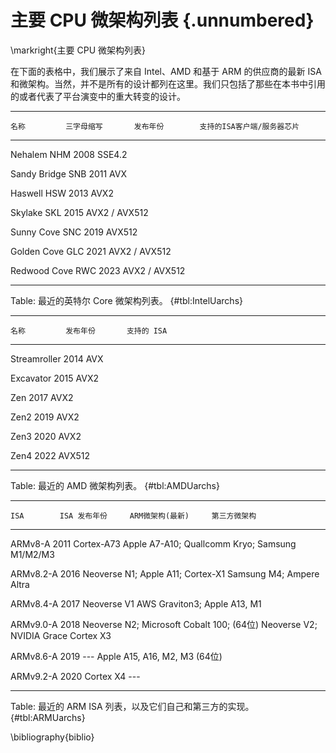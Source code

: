 # 主要 CPU 微架构列表 {.unnumbered}

\markright{主要 CPU 微架构列表}

[待办事项]: 在下面的表格中添加边框线

在下面的表格中，我们展示了来自 Intel、AMD 和基于 ARM 的供应商的最新 ISA 和微架构。当然，并不是所有的设计都列在这里。我们只包括了那些在本书中引用的或者代表了平台演变中的重大转变的设计。

---------------------------------------------------------------
    名称         三字母缩写       发布年份        支持的ISA客户端/服务器芯片
------------  ---------------  ---------------  ---------------
   Nehalem         NHM             2008             SSE4.2

Sandy Bridge       SNB             2011              AVX

   Haswell         HSW             2013              AVX2

   Skylake         SKL             2015         AVX2 / AVX512

 Sunny Cove        SNC             2019             AVX512

 Golden Cove       GLC             2021         AVX2 / AVX512 

Redwood Cove       RWC             2023         AVX2 / AVX512 

---------------------------------------------------------------

Table: 最近的英特尔 Core 微架构列表。 {#tbl:IntelUarchs}

----------------------------------------------
    名称         发布年份       支持的 ISA
------------  ---------------  ---------------
Streamroller      2014              AVX

  Excavator       2015              AVX2

   Zen            2017              AVX2

   Zen2           2019              AVX2

   Zen3           2020              AVX2

   Zen4           2022             AVX512

----------------------------------------------

Table: 最近的 AMD 微架构列表。 {#tbl:AMDUarchs}

------------------------------------------------------------------
    ISA        ISA 发布年份     ARM微架构(最新)     第三方微架构
                                           
------------  ---------------  --------------   ------------------
  ARMv8-A          2011          Cortex-A73        Apple A7-A10;
                                                  Quallcomm Kryo;
                                                 Samsung M1/M2/M3

 ARMv8.2-A         2016         Neoverse N1;         Apple A11;
                                 Cortex-X1           Samsung M4;
                                                    Ampere Altra

 ARMv8.4-A         2017         Neoverse V1        AWS Graviton3;
                                                   Apple A13, M1

 ARMv9.0-A         2018         Neoverse N2;    Microsoft Cobalt 100;
(64位)                           Neoverse V2;        NVIDIA Grace
                                 Cortex X3

 ARMv8.6-A         2019             ---          Apple A15, A16, M2, M3
(64位)

 ARMv9.2-A         2020          Cortex X4              ---

------------------------------------------------------------------

Table: 最近的 ARM ISA 列表，以及它们自己和第三方的实现。 {#tbl:ARMUarchs}

\bibliography{biblio}